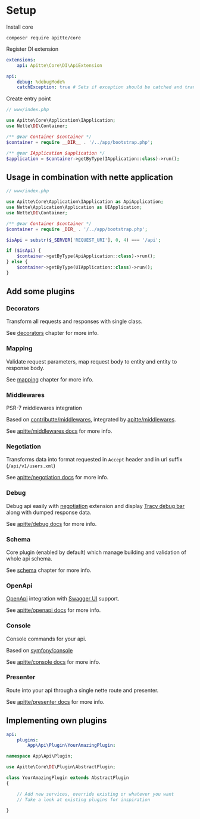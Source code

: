 # Setup

Install core

```
composer require apitte/core
```

Register DI extension

```yaml
extensions:
    api: Apitte\Core\DI\ApiExtension

api:
    debug: %debugMode%
    catchException: true # Sets if exception should be catched and transformed into response or rethrown to output (debug only)
```

Create entry point

```php
// www/index.php

use Apitte\Core\Application\IApplication;
use Nette\DI\Container;

/** @var Container $container */
$container = require __DIR__ . '/../app/bootstrap.php';

/** @var IApplication $application */
$application = $container->getByType(IApplication::class)->run();
```

## Usage in combination with nette application

```php
// www/index.php

use Apitte\Core\Application\IApplication as ApiApplication;
use Nette\Application\Application as UIApplication;
use Nette\DI\Container;

/** @var Container $container */
$container = require _DIR_ . '/../app/bootstrap.php';

$isApi = substr($_SERVER['REQUEST_URI'], 0, 4) === '/api';

if ($isApi) {
    $container->getByType(ApiApplication::class)->run();
} else {
    $container->getByType(UIApplication::class)->run();
}
```

## Add some plugins

### Decorators

Transform all requests and responses with single class.

See [decorators](decorators.md) chapter for more info.

### Mapping

Validate request parameters, map request body to entity and entity to response body.

See [mapping](mapping.md) chapter for more info.

### Middlewares

PSR-7 middlewares integration

Based on [contributte/middlewares](https://github.com/contributte/middlewares),
integrated by [apitte/middlewares](https://github.com/apitte/middlewares).

See [apitte/middlewares docs](https://github.com/apitte/middlewares) for more info.

### Negotiation

Transforms data into format requested in `Accept` header and in url suffix (`/api/v1/users.xml`)

See [apitte/negotiation docs](https://github.com/apitte/negotiation) for more info.

### Debug

Debug api easily with [negotiation](https://github.com/apitte/negotiation) extension
and display [Tracy debug bar](https://github.com/nette/tracy) along with dumped response data.

See [apitte/debug docs](https://github.com/apitte/debug) for more info.

### Schema

Core plugin (enabled by default) which manage building and validation of whole api schema.

See [schema](schema.md) chapter for more info.

### OpenApi

[OpenApi](https://github.com/OAI/OpenAPI-Specification) integration with [Swagger UI](https://petstore.swagger.io) support.

See [apitte/openapi docs](https://github.com/apitte/openapi) for more info.

### Console

Console commands for your api.

Based on [symfony/console](https://github.com/symfony/console)

See [apitte/console docs](https://github.com/apitte/console) for more info.

### Presenter

Route into your api through a single nette route and presenter.

See [apitte/presenter docs](https://github.com/apitte/presenter) for more info.

## Implementing own plugins

```yaml
api:
    plugins:
        App\Api\Plugin\YourAmazingPlugin:
```

```php
namespace App\Api\Plugin;

use Apitte\Core\DI\Plugin\AbstractPlugin;

class YourAmazingPlugin extends AbstractPlugin
{

    // Add new services, override existing or whatever you want
    // Take a look at existing plugins for inspiration

}
```
